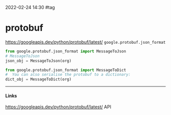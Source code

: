 2022-02-24 14:30
#tag
# protobuf
https://googleapis.dev/python/protobuf/latest/
```google.protobuf.json_format```
```python
from google.protobuf.json_format import MessageToJson
# MessageToJson
json_obj = MessageToJson(org)
```
```python
from google.protobuf.json_format import MessageToDict
#  You can also serialise the protobuf to a dictionary:
dict_obj = MessageToDict(org)
```
_____________
#### Links
https://googleapis.dev/python/protobuf/latest/ API